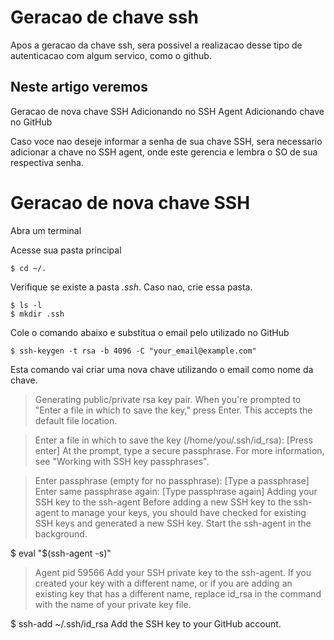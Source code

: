 # Geracao de chave ssh
Apos a geracao da chave ssh, sera possivel a realizacao desse tipo de autenticacao com algum servico, como o github.

## Neste artigo veremos

Geracao de nova chave SSH
Adicionando no SSH Agent
Adicionando chave no GitHub

Caso voce nao deseje informar a senha de sua chave SSH, sera necessario adicionar a chave no SSH agent, onde este gerencia e lembra o SO de sua respectiva senha.

# Geracao de nova chave SSH

Abra um terminal

Acesse sua pasta principal
```
$ cd ~/.
```

Verifique se existe a pasta *.ssh*. Caso nao, crie essa pasta.
```
$ ls -l
$ mkdir .ssh
```

Cole o comando abaixo e substitua o email pelo utilizado no GitHub
```
$ ssh-keygen -t rsa -b 4096 -C "your_email@example.com"
```
Esta comando vai criar uma nova chave utilizando o email como nome da chave.

> Generating public/private rsa key pair.
When you're prompted to "Enter a file in which to save the key," press Enter. This accepts the default file location.

> Enter a file in which to save the key (/home/you/.ssh/id_rsa): [Press enter]
At the prompt, type a secure passphrase. For more information, see "Working with SSH key passphrases".

> Enter passphrase (empty for no passphrase): [Type a passphrase]
> Enter same passphrase again: [Type passphrase again]
Adding your SSH key to the ssh-agent
Before adding a new SSH key to the ssh-agent to manage your keys, you should have checked for existing SSH keys and generated a new SSH key.
Start the ssh-agent in the background.

$ eval "$(ssh-agent -s)"
> Agent pid 59566
Add your SSH private key to the ssh-agent. If you created your key with a different name, or if you are adding an existing key that has a different name, replace id_rsa in the command with the name of your private key file.

$ ssh-add ~/.ssh/id_rsa
Add the SSH key to your GitHub account.
